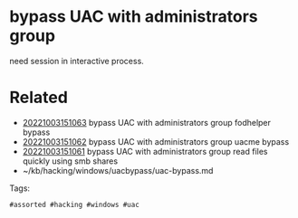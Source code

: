 # bypass UAC with administrators group
need session in interactive process.

# Related

- [20221003151063](/zet/20221003151063/README.md) bypass UAC with administrators group fodhelper bypass
- [20221003151062](/zet/20221003151062/README.md) bypass UAC with administrators group uacme bypass
- [20221003151061](/zet/20221003151061/README.md) bypass UAC with administrators group read files quickly using smb shares
- ~/kb/hacking/windows/uacbypass/uac-bypass.md

Tags:

    #assorted #hacking #windows #uac
